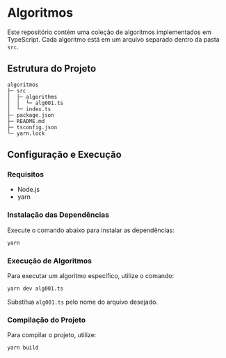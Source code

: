# Algoritmos

Este repositório contém uma coleção de algoritmos implementados em TypeScript. Cada algoritmo está em um arquivo separado dentro da pasta `src`.

## Estrutura do Projeto

```
algoritmos          
├─ src              
│  ├─ algorithms    
│  │  └─ alg001.ts  
│  └─ index.ts      
├─ package.json     
├─ README.md        
├─ tsconfig.json    
└─ yarn.lock       
```

## Configuração e Execução

### Requisitos
- Node.js
- yarn

### Instalação das Dependências
Execute o comando abaixo para instalar as dependências:
```sh
yarn
```

### Execução de Algoritmos
Para executar um algoritmo específico, utilize o comando:
```sh
yarn dev alg001.ts
```
Substitua `alg001.ts` pelo nome do arquivo desejado.

### Compilação do Projeto
Para compilar o projeto, utilize:
```sh
yarn build
```